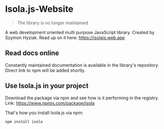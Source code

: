 # Isola.js-Website

> The library is no longer maintained

A web development oriented multi purpose JavaScript library. Created by Szymon Hyziak. Read up on it here: <https://isolajs.web.app>

## Read docs online

Constantly maintained documentation is available in the library's repository. Direct link to npm will be added shortly.

## Use Isola.js in your project

Download the package via npm and see how is it performing in the registry. Link: <https://www.npmjs.com/package/isola>

That's how you install Isola.js via npm:

```bash
npm install isola
```

